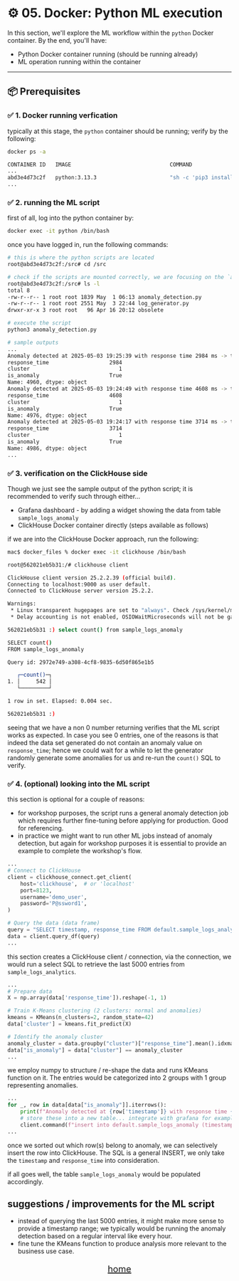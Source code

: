 # ⚙️ 05. Docker: Python ML execution

In this section, we'll explore the ML workflow within the `python` Docker container. By the end, you'll have:
- Python Docker container running (should be running already)
- ML operation running within the container

---

## 📦 Prerequisites

### ✅ 1. Docker running verfication

typically at this stage, the `python` container should be running; verify by the following:
```bash
docker ps -a

CONTAINER ID   IMAGE                               COMMAND                  CREATED       STATUS                 PORTS                                                      NAMES
...
abd3e4d73c2f   python:3.13.3                       "sh -c 'pip3 install…"   2 hours ago   Up 2 hours                                                                        python
...
```

### ✅ 2. running the ML script

first of all, log into the python container by:
```bash
docker exec -it python /bin/bash
```

once you have logged in, run the following commands:
```bash
# this is where the python scripts are located
root@abd3e4d73c2f:/src# cd /src

# check if the scripts are mounted correctly, we are focusing on the `anomaly_detection.py`
root@abd3e4d73c2f:/src# ls -l
total 8
-rw-r--r-- 1 root root 1839 May  1 06:13 anomaly_detection.py
-rw-r--r-- 1 root root 2551 May  3 22:44 log_generator.py
drwxr-xr-x 3 root root   96 Apr 16 20:12 obsolete

# execute the script
python3 anomaly_detection.py

# sample outputs
...
Anomaly detected at 2025-05-03 19:25:39 with response time 2984 ms -> timestamp        2025-05-03 19:25:39
response_time                   2984
cluster                            1
is_anomaly                      True
Name: 4960, dtype: object
Anomaly detected at 2025-05-03 19:24:49 with response time 4608 ms -> timestamp        2025-05-03 19:24:49
response_time                   4608
cluster                            1
is_anomaly                      True
Name: 4976, dtype: object
Anomaly detected at 2025-05-03 19:24:17 with response time 3714 ms -> timestamp        2025-05-03 19:24:17
response_time                   3714
cluster                            1
is_anomaly                      True
Name: 4986, dtype: object
...
```

### ✅ 3. verification on the ClickHouse side

Though we just see the sample output of the python script; it is recommended to verify such through either...
- Grafana dashboard - by adding a widget showing the data from table `sample_logs_anomaly`
- ClickHouse Docker container directly (steps available as follows)

if we are into the ClickHouse Docker approach, run the following:
```bash
mac$ docker_files % docker exec -it clickhouse /bin/bash

root@562021eb5b31:/# clickhouse client

ClickHouse client version 25.2.2.39 (official build).
Connecting to localhost:9000 as user default.
Connected to ClickHouse server version 25.2.2.

Warnings:
 * Linux transparent hugepages are set to "always". Check /sys/kernel/mm/transparent_hugepage/enabled
 * Delay accounting is not enabled, OSIOWaitMicroseconds will not be gathered. You can enable it using `echo 1 > /proc/sys/kernel/task_delayacct` or by using sysctl.

562021eb5b31 :) select count() from sample_logs_anomaly

SELECT count()
FROM sample_logs_anomaly

Query id: 2972e749-a308-4cf8-9835-6d50f865e1b5

   ┌─count()─┐
1. │     542 │
   └─────────┘

1 row in set. Elapsed: 0.004 sec. 

562021eb5b31 :) 
```

seeing that we have a non 0 number returning verifies that the ML script works as expected. In case you see 0 entries, one of the reasons is that indeed the data set generated do not contain an anomaly value on `response_time`; hence we could wait for a while to let the generator randomly generate some anomalies for us and re-run the `count()` SQL to verify.

### ✅ 4. (optional) looking into the ML script

this section is optional for a couple of reasons:
- for workshop purposes, the script runs a general anomaly detection job which requires further fine-tuning before applying for production. Good for referencing.
- in practice we might want to run other ML jobs instead of anomaly detection, but again for workshop purposes it is essential to provide an example to complete the workshop's flow.

```python
...
# Connect to ClickHouse
client = clickhouse_connect.get_client(
    host='clickhouse',  # or 'localhost'
    port=8123,
    username='demo_user',
    password='P@ssword1',
)

# Query the data (data frame)
query = "SELECT timestamp, response_time FROM default.sample_logs_analytics ORDER BY timestamp DESC LIMIT 5000"
data = client.query_df(query)
...
```

this section creates a ClickHouse client / connection, via the connection, we would run a select SQL to retrieve the last 5000 entries from `sample_logs_analytics`.

```python
...
# Prepare data
X = np.array(data['response_time']).reshape(-1, 1)

# Train K-Means clustering (2 clusters: normal and anomalies)
kmeans = KMeans(n_clusters=2, random_state=42)
data['cluster'] = kmeans.fit_predict(X)

# Identify the anomaly cluster
anomaly_cluster = data.groupby("cluster")["response_time"].mean().idxmax()
data["is_anomaly"] = data["cluster"] == anomaly_cluster
...
```

we employ numpy to structure / re-shape the data and runs KMeans function on it. The entries would be categorized into 2 groups with 1 group representing anomalies.

```python
...
for _, row in data[data["is_anomaly"]].iterrows():
    print(f"Anomaly detected at {row['timestamp']} with response time {row['response_time']} ms -> {row}")
    # store these into a new table... integrate with grafana for example
    client.command(f"insert into default.sample_logs_anomaly (timestamp, response_time) values (toDateTime64('{row['timestamp']}', 3), {row['response_time']} )")
...
```

once we sorted out which row(s) belong to anomaly, we can selectively insert the row into ClickHouse. The SQL is a general INSERT, we only take the `timestamp` and `response_time` into consideration.

if all goes well, the table `sample_logs_anomaly` would be populated accordingly.

## suggestions / improvements for the ML script

- instead of querying the last 5000 entries, it might make more sense to provide a timestamp range; we typically would be running the anomaly detection based on a regular interval like every hour.
- fine tune the KMeans function to produce analysis more relevant to the business use case.

<div style="text-align:center; margin-top: 20px; font-size: 20px;">

[home](../README.md)

</div>



